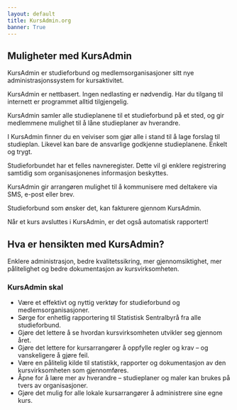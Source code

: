 ```yaml
---
layout: default
title: KursAdmin.org
banner: True
---
```



Muligheter med KursAdmin
------------------------
KursAdmin er studieforbund og medlemsorganisasjoner sitt nye administrasjonssystem for kursaktivitet.

KursAdmin er nettbasert. Ingen nedlasting er nødvendig. Har du tilgang til internett er programmet alltid tilgjengelig.

KursAdmin samler alle studieplanene til et studieforbund på et sted, og gir medlemmene mulighet til å låne studieplaner av hverandre.

I KursAdmin finner du en veiviser som gjør alle i stand til å lage forslag til studieplan. Likevel kan bare de ansvarlige godkjenne studieplanene. Enkelt og trygt.

Studieforbundet har et felles navneregister. Dette vil gi enklere registrering samtidig som organisasjonenes informasjon beskyttes.

KursAdmin gir arrangøren mulighet til å kommunisere med deltakere via SMS, e-post eller brev.

Studieforbund som ønsker det, kan fakturere gjennom KursAdmin.

Når et kurs avsluttes i KursAdmin, er det også automatisk rapportert!

Hva er hensikten med KursAdmin?
-------------------------------
Enklere administrasjon, bedre kvalitetssikring, mer gjennomsiktighet, mer pålitelighet og bedre dokumentasjon av kursvirksomheten.

### KursAdmin skal
* Være et effektivt og nyttig verktøy for studieforbund og medlemsorganisasjoner.
* Sørge for enhetlig rapportering til Statistisk Sentralbyrå fra alle studieforbund.
* Gjøre det lettere å se hvordan kursvirksomheten utvikler seg gjennom året.
* Gjøre det lettere for kursarrangører å oppfylle regler og krav – og vanskeligere å gjøre feil.
* Være en pålitelig kilde til statistikk, rapporter og dokumentasjon av den kursvirksomheten som gjennomføres.
* Åpne for å lære mer av hverandre – studieplaner og maler kan brukes på tvers av organisasjoner.
* Gjøre det mulig for alle lokale kursarrangører å administrere sine egne kurs.
